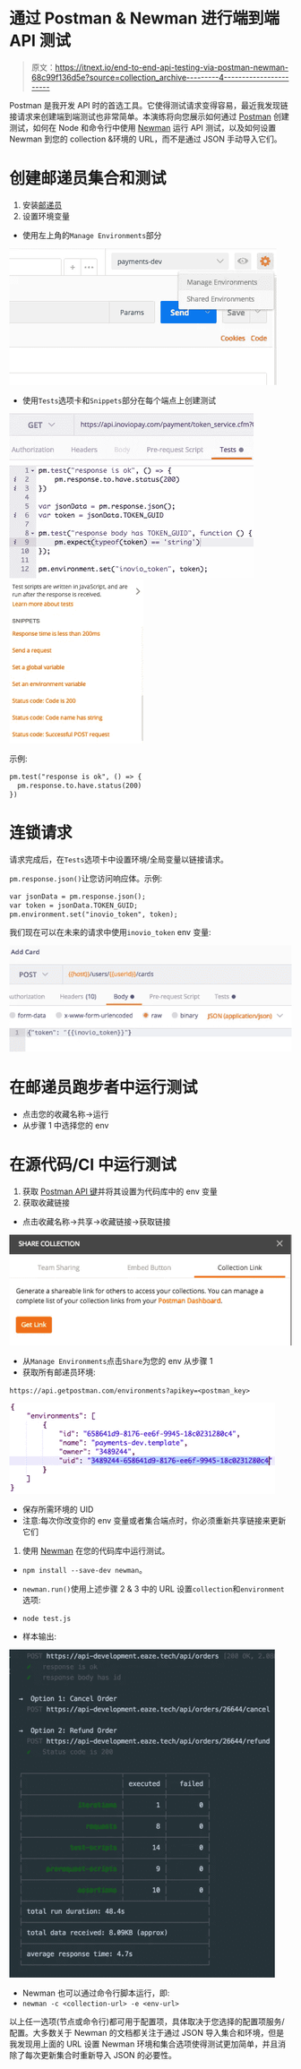 # 通过 Postman & Newman 进行端到端 API 测试

> 原文：<https://itnext.io/end-to-end-api-testing-via-postman-newman-68c99f136d5e?source=collection_archive---------4----------------------->

Postman 是我开发 API 时的首选工具。它使得测试请求变得容易，最近我发现链接请求来创建端到端测试也非常简单。本演练将向您展示如何通过 [Postman](https://www.getpostman.com/) 创建测试，如何在 Node 和命令行中使用 [Newman](https://www.npmjs.com/package/newman) 运行 API 测试，以及如何设置 Newman 到您的 collection &环境的 URL，而不是通过 JSON 手动导入它们。

# 创建邮递员集合和测试

1.  安装[邮递员](https://www.getpostman.com/)
2.  设置环境变量

*   使用左上角的`Manage Environments`部分

![](img/519859f8a25772d936ee7fb27e76faac.png)

*   使用`Tests`选项卡和`Snippets`部分在每个端点上创建测试

![](img/f1f6bd43a5fcb9c8fcdff6924d77fa8d.png)![](img/f9ba05d0039ff6eda5c148b9de28f45a.png)

示例:

```
pm.test("response is ok", () => { 
  pm.response.to.have.status(200) 
})
```

# 连锁请求

请求完成后，在`Tests`选项卡中设置环境/全局变量以链接请求。

`pm.response.json()`让您访问响应体。示例:

```
var jsonData = pm.response.json(); 
var token = jsonData.TOKEN_GUID;
pm.environment.set("inovio_token", token);
```

我们现在可以在未来的请求中使用`inovio_token` env 变量:

![](img/57367221d188de0a7bcafa2b600896ce.png)

# 在邮递员跑步者中运行测试

*   点击您的收藏名称->运行
*   从步骤 1 中选择您的 env

# 在源代码/CI 中运行测试

1.  获取 [Postman API 键](https://eazeteam.postman.co/integrations)并将其设置为代码库中的 env 变量
2.  获取收藏链接

*   点击收藏名称->共享->收藏链接->获取链接

![](img/3216db90bb49570e2518119b6fb2b228.png)

*   从`Manage Environments`点击`Share`为您的 env 从步骤 1
*   获取所有邮递员环境:

`https://api.getpostman.com/environments?apikey=<postman_key>`

![](img/6e0feb6b06e882745967f3363c3666b9.png)

*   保存所需环境的 UID
*   注意:每次你改变你的 env 变量或者集合端点时，你必须重新共享链接来更新它们

1.  使用 [Newman](https://www.npmjs.com/package/newman) 在您的代码库中运行测试。

*   `npm install --save-dev newman`。
*   `newman.run()`使用上述步骤 2 & 3 中的 URL 设置`collection`和`environment`选项:

*   `node test.js`
*   样本输出:

![](img/7d3ce65dda6358f0b3e41cbe9283aae5.png)

*   Newman 也可以通过命令行脚本运行，即:
*   `newman -c <collection-url> -e <env-url>`

以上任一选项(节点或命令行)都可用于配置项，具体取决于您选择的配置项服务/配置。大多数关于 Newman 的文档都关注于通过 JSON 导入集合和环境，但是我发现用上面的 URL 设置 Newman 环境和集合选项使得测试更加简单，并且消除了每次更新集合时重新导入 JSON 的必要性。